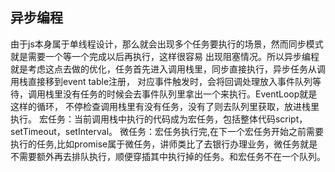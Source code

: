 ## 异步编程
  由于js本身属于单线程设计，那么就会出现多个任务要执行的场景，然而同步模式就是需要一个等一个完成以后再执行，这样很容易
  出现阻塞情况。所以异步编程就是考虑这点去做的优化，任务首先进入调用栈里，同步直接执行，异步任务从调用栈直接移到event table注册，
  对应事件触发时，会将回调处理放入事件队列等待，调用栈里没有任务的时候会去事件队列里拿出一个来执行。EventLoop就是这样的循环，
  不停检查调用栈里有没有任务，没有了则去队列里获取，放进栈里执行。
  宏任务：当前调用栈中执行的代码成为宏任务，包括整体代码script，setTimeout，setInterval。
  微任务：宏任务执行完,在下一个宏任务开始之前需要执行的任务,比如promise属于微任务，讲师类比了去银行办理业务，微任务就是不需要额外再去排队执行，顺便穿插其中执行掉的任务。和宏任务不在一个队列。
